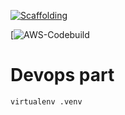 [![Scaffolding](https://github.com/ranadewa/ml-ops-safari/actions/workflows/main.yml/badge.svg)](https://github.com/ranadewa/ml-ops-safari/actions/workflows/main.yml)

[![AWS-Codebuild](https://codebuild.us-east-1.amazonaws.com/badges?uuid=eyJlbmNyeXB0ZWREYXRhIjoiUjdlN0Jqc0F0TFg2TTZQWDJUTE5FbjQ3U2RHUXB5Qm5KYnc4ZVhNbFo4cFdZUUJwY0ZYVVMwaHphdFN0TUpoMzhCM3pGbjNRdXNaV1J4YVhJaEl3UktJPSIsIml2UGFyYW1ldGVyU3BlYyI6InVWbDJ4TEV5MCthVkFyUlQiLCJtYXRlcmlhbFNldFNlcmlhbCI6MX0%3D&branch=main)


# Devops part
```
virtualenv .venv
```
